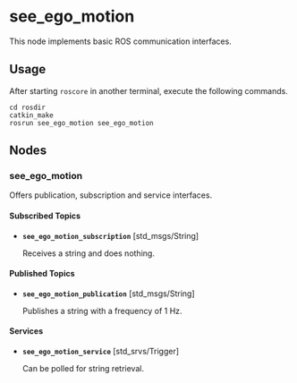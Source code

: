 # see_ego_motion

This node implements basic ROS communication interfaces.

## Usage

After starting `roscore` in another terminal, execute the following commands.

  `cd rosdir`\
  `catkin_make`\
  `rosrun see_ego_motion see_ego_motion`

## Nodes

### see_ego_motion

Offers publication, subscription and service interfaces.

#### Subscribed Topics

* **`see_ego_motion_subscription`** [std_msgs/String]

  Receives a string and does nothing.

#### Published Topics

* **`see_ego_motion_publication`** [std_msgs/String]

  Publishes a string with a frequency of 1 Hz.

#### Services

* **`see_ego_motion_service`** [std_srvs/Trigger]

  Can be polled for string retrieval.
